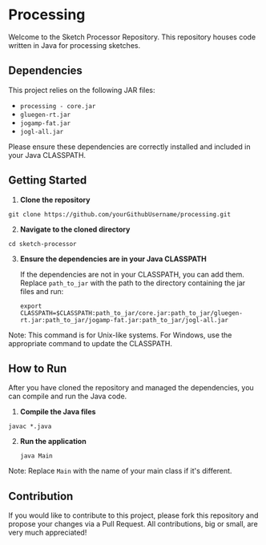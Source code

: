 # Processing

Welcome to the Sketch Processor Repository. This repository houses code written in Java for processing sketches.

## Dependencies

This project relies on the following JAR files:
- `processing - core.jar`
- `gluegen-rt.jar`
- `jogamp-fat.jar`
- `jogl-all.jar`

Please ensure these dependencies are correctly installed and included in your Java CLASSPATH.

## Getting Started

1. **Clone the repository**
  ```
  git clone https://github.com/yourGithubUsername/processing.git
  ```
2. **Navigate to the cloned directory**
  ```
  cd sketch-processor
  ```
3. **Ensure the dependencies are in your Java CLASSPATH**

   If the dependencies are not in your CLASSPATH, you can add them. Replace `path_to_jar` with the path to the directory containing the jar files and run:
   ```
   export CLASSPATH=$CLASSPATH:path_to_jar/core.jar:path_to_jar/gluegen-rt.jar:path_to_jar/jogamp-fat.jar:path_to_jar/jogl-all.jar
   ```
  Note: This command is for Unix-like systems. For Windows, use the appropriate command to update the CLASSPATH.

## How to Run

After you have cloned the repository and managed the dependencies, you can compile and run the Java code.

1. **Compile the Java files**
  ```
  javac *.java
  ```
2. **Run the application**
   ```
   java Main
   ```
Note: Replace `Main` with the name of your main class if it's different.

## Contribution

If you would like to contribute to this project, please fork this repository and propose your changes via a Pull Request. All contributions, big or small, are very much appreciated!
